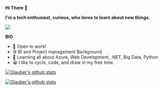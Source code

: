 <b>Hi There 👋

I'm a tech enthusiast, curious, who loves to learn about new things. </b>
<p><a href="https://www.linkedin.com/in/glauber-cavalcante-458a444/)">
<img src="https://img.shields.io/badge/LinkedIn-blue?style=flat&logo=linkedin&labelColor=blue"></a>
</p>

<b>BIO</b>
<ul>                                                                                              
<li>🏢 Open to work! </li>
<li>⚙️ BI and Project management Background </li>
<li>🌱 Learning all about Azure, Web Development, .NET, Big Data, Python</li>
<li>😀 I like to cycle, code, and draw in my free time.
</ul>

[![Glauber's github stats](https://github-readme-stats.vercel.app/api?username=GlauberCC)](https://github.com/GlauberCC)

[![Glauber's github stats](https://github-readme-stats.vercel.app/api/top-langs?username=GlauberCC&layout=compact)](https://github.com/GlauberCC)


<!---
GlauberCC/GlauberCC is a ✨ special ✨ repository because its `README.md` (this file) appears on your GitHub profile.
You can click the Preview link to take a look at your changes.
--->
 
